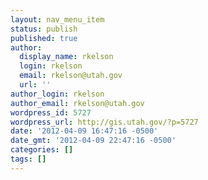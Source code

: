 ```yaml
---
layout: nav_menu_item
status: publish
published: true
author:
  display_name: rkelson
  login: rkelson
  email: rkelson@utah.gov
  url: ''
author_login: rkelson
author_email: rkelson@utah.gov
wordpress_id: 5727
wordpress_url: http://gis.utah.gov/?p=5727
date: '2012-04-09 16:47:16 -0500'
date_gmt: '2012-04-09 22:47:16 -0500'
categories: []
tags: []
---
```


